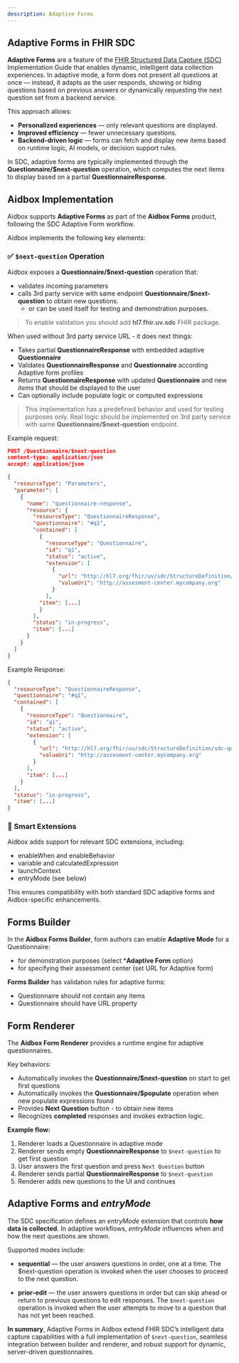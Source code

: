 ```yaml
---
description: Adaptive Forms
---
```


## Adaptive Forms in FHIR SDC

**Adaptive Forms** are a feature of the [FHIR Structured Data Capture (SDC)](https://build.fhir.org/ig/HL7/sdc/) Implementation Guide that enables dynamic, intelligent data collection experiences.
In adaptive mode, a form does not present all questions at once — instead, it adapts as the user responds, showing or hiding questions based on previous answers or dynamically requesting the next question set from a backend service.

This approach allows:
- **Personalized experiences** — only relevant questions are displayed.
- **Improved efficiency** — fewer unnecessary questions.
- **Backend-driven logic** — forms can fetch and display new items based on runtime logic, AI models, or decision support rules.

In SDC, adaptive forms are typically implemented through the **Questionnaire/$next-question** operation, which computes the next items to display based on a partial **QuestionnaireResponse**.



## Aidbox Implementation

Aidbox supports **Adaptive Forms** as part of the **Aidbox Forms** product, following the SDC Adaptive Form workflow.

Aidbox implements the following key elements:

### ✅ `$next-question` Operation

Aidbox exposes a **Questionnaire/$next-question** operation that:

- validates incoming parameters
- calls 3rd party service with same endpoint **Questionnaire/$next-question** to obtain new questions.
  - or can be used itself for testing and demonstration purposes.

> To enable validation you should add **hl7.fhir.uv.sdc** FHIR package.

When used without 3rd party service URL - it does next things:

- Takes partial **QuestionnaireResponse** with embedded adaptive **Questionnaire**
- Validates **QuestionnaireResponse** and **Questionnaire** according Adaptive form profiles
- Returns **QuestionnaireResponse** with updated **Questionnaire** and new *items* that should be displayed to the user
- Can optionally include populate logic or computed expressions

> This implementation has a predefined behavior and used for testing purposes only.
> Real logic should be implemented on 3rd party service with same **Questionnaire/$next-question** endpoint.


Example request:

```json
POST /Questionnaire/$next-question
content-type: application/json
accept: application/json

{
  "resourceType": "Parameters",
  "parameter": [
    {
      "name": "questionnaire-response",
      "resource": {
        "resourceType": "QuestionnaireResponse",
        "questionnaire": "#q1",
        "contained": [
          {
            "resourceType": "Questionnaire",
            "id": "q1",
            "status": "active",
            "extension": [
              {
                "url": "http://hl7.org/fhir/uv/sdc/StructureDefinition/sdc-questionnaire-questionnaireAdaptive",
                "valueUri": "http://assesment-center.mycompany.org"
              }
            ],
          "item": [...]
          }
        ],
        "status": "in-progress",
        "item": [...]
      }
    }
  ]
}
 ```

Example Response:

```json
{
  "resourceType": "QuestionnaireResponse",
  "questionnaire": "#q1",
  "contained": [
    {
      "resourceType": "Questionnaire",
      "id": "q1",
      "status": "active",
      "extension": [
        {
          "url": "http://hl7.org/fhir/uv/sdc/StructureDefinition/sdc-questionnaire-questionnaireAdaptive",
          "valueUri": "http://assesment-center.mycompany.org"
        }
      ],
      "item": [...]
    }
  ],
  "status": "in-progress",
  "item": [...]
}
```

### 🧩 Smart Extensions

Aidbox adds support for relevant SDC extensions, including:

- enableWhen and enableBehavior
- variable and calculatedExpression
- launchContext
- entryMode (see below)

This ensures compatibility with both standard SDC adaptive forms and Aidbox-specific enhancements.


## Forms Builder

In the **Aidbox Forms Builder**, form authors can enable **Adaptive Mode** for a Questionnaire:

- for demonstration purposes (select ***Adaptive Form** option)
- for specifying their assessment center (set URL for Adaptive form)

**Forms Builder** has validation rules for adaptive forms:

- Questionnaire should not contain any items
- Questionnaire should have URL property


## Form Renderer

The **Aidbox Form Renderer** provides a runtime engine for adaptive questionnaires.

Key behaviors:

- Automatically invokes the **Questionnaire/$next-question** on start to get first questions
- Automatically invokes the **Questionnaire/$populate** operation when new populate expressions found
- Provides **Next Question** button - to obtain new items
- Recognizes **completed** responses and invokes extraction logic.

**Example flow:**

1. Renderer loads a Questionnaire in adaptive mode
2. Renderer sends empty **QuestionnaireResponse** to `$next-question` to get first question
3. User answers the first question and press `Next Question` button
4. Renderer sends partial **QuestionnaireResponse** to `$next-question`
5. Renderer adds new questions to the UI and continues


## Adaptive Forms and *entryMode*

The SDC specification defines an *entryMode* extension that controls **how data is collected**.
In adaptive workflows, *entryMode* influences when and how the next questions are shown.

Supported modes include:

- **sequential** — the user answers questions in order, one at a time. The $next-question operation is invoked when the user chooses to proceed to the next question.

- **prior-edit** — the user answers questions in order but can skip ahead or return to previous questions to edit responses. The `$next-question` operation is invoked when the user attempts to move to a question that has not yet been reached.



**In summary**, Adaptive Forms in Aidbox extend FHIR SDC’s intelligent data capture capabilities with a full implementation of `$next-question`, seamless integration between builder and renderer, and robust support for dynamic, server-driven questionnaires.

